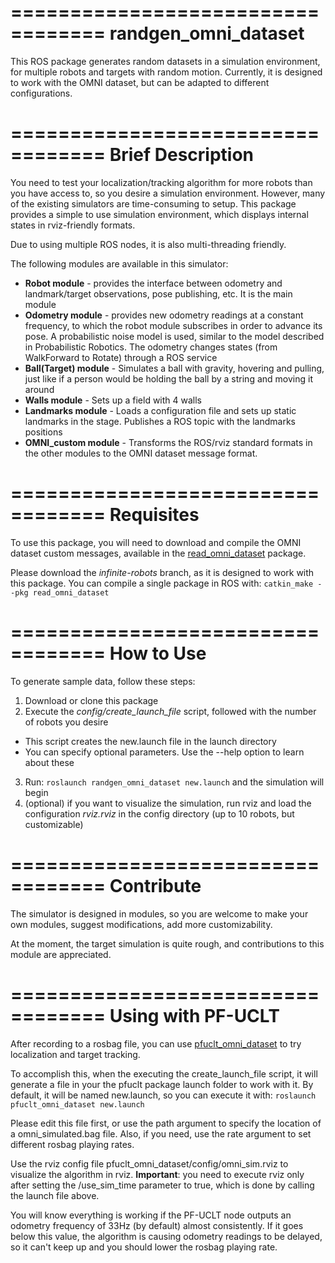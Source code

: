 ==================================
randgen\_omni\_dataset
==================================

This ROS package generates random datasets in a simulation environment, for multiple robots and targets with random motion. Currently, it is designed to work with the OMNI dataset, but can be adapted to different configurations.

==================================
Brief Description
==================================

You need to test your localization/tracking algorithm for more robots than you have access to, so you desire a simulation environment. However, many of the existing simulators are time-consuming to setup. This package provides a simple to use simulation environment, which displays internal states in rviz-friendly formats.

Due to using multiple ROS nodes, it is also multi-threading friendly.

The following modules are available in this simulator:

* **Robot module** - provides the interface between odometry and landmark/target observations, pose publishing, etc. It is the main module
* **Odometry module** - provides new odometry readings at a constant frequency, to which the robot module subscribes in order to advance its pose. A probabilistic noise model is used, similar to the model described in Probabilistic Robotics. The odometry changes states (from WalkForward to Rotate) through a ROS service
* **Ball(Target) module** - Simulates a ball with gravity, hovering and pulling, just like if a person would be holding the ball by a string and moving it around
* **Walls module** - Sets up a field with 4 walls
* **Landmarks module** - Loads a configuration file and sets up static landmarks in the stage. Publishes a ROS topic with the landmarks positions
* **OMNI\_custom module** - Transforms the ROS/rviz standard formats in the other modules to the OMNI dataset message format.

==================================
Requisites
==================================

To use this package, you will need to download and compile the OMNI dataset custom messages, available in the [read\_omni\_dataset](https://github.com/aamirahmad/read_omni_dataset) package.

Please download the *infinite-robots* branch, as it is designed to work with this package. You can compile a single package in ROS with: `catkin_make --pkg read_omni_dataset`

==================================
How to Use
==================================

To generate sample data, follow these steps:

1. Download or clone this package
2. Execute the *config/create\_launch\_file* script, followed with the number of robots you desire
  * This script creates the new.launch file in the launch directory
  * You can specify optional parameters. Use the --help option to learn about these
3. Run: `roslaunch randgen_omni_dataset new.launch` and the simulation will begin
4. (optional) if you want to visualize the simulation, run rviz and load the configuration *rviz.rviz* in the config directory (up to 10 robots, but customizable)

==================================
Contribute
==================================

The simulator is designed in modules, so you are welcome to make your own modules, suggest modifications, add more customizability.

At the moment, the target simulation is quite rough, and contributions to this module are appreciated.

==================================
Using with PF-UCLT
==================================

After recording to a rosbag file, you can use [pfuclt\_omni\_dataset](https://github.com/guilhermelawless/pfuclt_omni_dataset) to try localization and target tracking.

To accomplish this, when the executing the create\_launch\_file script, it will generate a file in your the pfuclt package launch folder to work with it. By default, it will be named new.launch, so you can execute it with: `roslaunch pfuclt_omni_dataset new.launch`

Please edit this file first, or use the path argument to specify the location of a omni_simulated.bag file. Also, if you need, use the rate argument to set different rosbag playing rates.

Use the rviz config file pfuclt\_omni\_dataset/config/omni_sim.rviz to visualize the algorithm in rviz. **Important**: you need to execute rviz only after setting the /use_sim_time parameter to true, which is done by calling the launch file above.

You will know everything is working if the PF-UCLT node outputs an odometry frequency of 33Hz (by default) almost consistently. If it goes below this value, the algorithm is causing odometry readings to be delayed, so it can't keep up and you should lower the rosbag playing rate.
